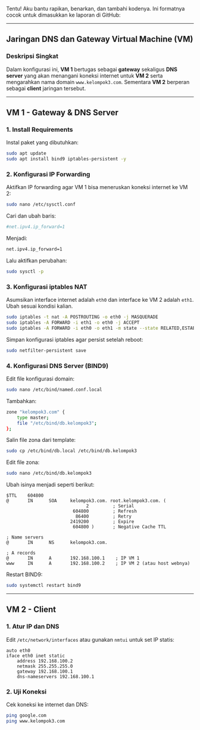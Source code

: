 Tentu! Aku bantu rapikan, benarkan, dan tambahi kodenya. Ini formatnya cocok untuk dimasukkan ke laporan di GitHub:

---

## Jaringan DNS dan Gateway Virtual Machine (VM)

### Deskripsi Singkat
Dalam konfigurasi ini, **VM 1** bertugas sebagai **gateway** sekaligus **DNS server** yang akan menangani koneksi internet untuk **VM 2** serta mengarahkan nama domain `www.kelompok3.com`. Sementara **VM 2** berperan sebagai **client** jaringan tersebut.

---

##  VM 1 - Gateway & DNS Server

### 1. Install Requirements
Instal paket yang dibutuhkan:

```bash
sudo apt update
sudo apt install bind9 iptables-persistent -y
```

### 2. Konfigurasi IP Forwarding

Aktifkan IP forwarding agar VM 1 bisa meneruskan koneksi internet ke VM 2:

```bash
sudo nano /etc/sysctl.conf
```

Cari dan ubah baris:
```bash
#net.ipv4.ip_forward=1
```
Menjadi:
```bash
net.ipv4.ip_forward=1
```

Lalu aktifkan perubahan:
```bash
sudo sysctl -p
```

### 3. Konfigurasi iptables NAT

Asumsikan interface internet adalah `eth0` dan interface ke VM 2 adalah `eth1`. Ubah sesuai kondisi kalian.

```bash
sudo iptables -t nat -A POSTROUTING -o eth0 -j MASQUERADE
sudo iptables -A FORWARD -i eth1 -o eth0 -j ACCEPT
sudo iptables -A FORWARD -i eth0 -o eth1 -m state --state RELATED,ESTABLISHED -j ACCEPT
```

Simpan konfigurasi iptables agar persist setelah reboot:

```bash
sudo netfilter-persistent save
```

### 4. Konfigurasi DNS Server (BIND9)

Edit file konfigurasi domain:

```bash
sudo nano /etc/bind/named.conf.local
```

Tambahkan:

```bash
zone "kelompok3.com" {
    type master;
    file "/etc/bind/db.kelompok3";
};
```

Salin file zona dari template:

```bash
sudo cp /etc/bind/db.local /etc/bind/db.kelompok3
```

Edit file zona:

```bash
sudo nano /etc/bind/db.kelompok3
```

Ubah isinya menjadi seperti berikut:

```
$TTL    604800
@       IN      SOA     kelompok3.com. root.kelompok3.com. (
                              2         ; Serial
                         604800         ; Refresh
                          86400         ; Retry
                        2419200         ; Expire
                         604800 )       ; Negative Cache TTL

; Name servers
@       IN      NS      kelompok3.com.

; A records
@       IN      A       192.168.100.1    ; IP VM 1
www     IN      A       192.168.100.2    ; IP VM 2 (atau host webnya)
```

Restart BIND9:

```bash
sudo systemctl restart bind9
```

---

##  VM 2 - Client

### 1. Atur IP dan DNS

Edit `/etc/network/interfaces` atau gunakan `nmtui` untuk set IP statis:

```
auto eth0
iface eth0 inet static
    address 192.168.100.2
    netmask 255.255.255.0
    gateway 192.168.100.1
    dns-nameservers 192.168.100.1
```

### 2. Uji Koneksi

Cek koneksi ke internet dan DNS:

```bash
ping google.com
ping www.kelompok3.com
```

